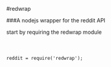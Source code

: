 #redwrap

###A nodejs wrapper for the reddit API

start by requiring the redwrap module

<code>

reddit = require('redwrap');

</code>


